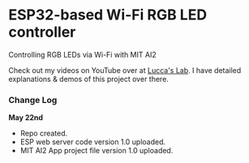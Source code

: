# ESP32-based Wi-Fi RGB LED controller

Controlling RGB LEDs via Wi-Fi with MIT AI2

Check out my videos on YouTube over at [Lucca's Lab](https://www.youtube.com/channel/UCjpQ2w6Di2f-tyCiK6mVGlA?view_as=subscriber). I have detailed explanations & demos of this project over there.

### Change Log

__May 22nd__ 

* Repo created.
* ESP web server code version 1.0 uploaded.
* MIT AI2 App project file version 1.0 uploaded.
